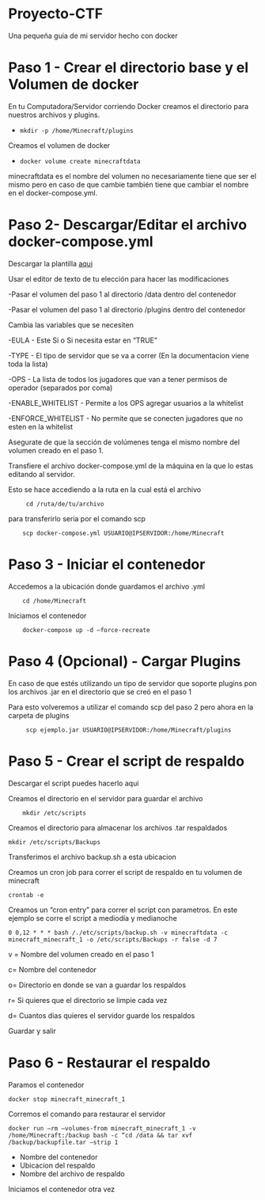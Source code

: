 # Proyecto-CTF
Una pequeña guia de mi servidor hecho con docker
# Paso 1 - Crear el directorio base y el Volumen de docker
En tu Computadora/Servidor corriendo Docker creamos el directorio para nuestros archivos y plugins.
-     mkdir -p /home/Minecraft/plugins
Creamos el volumen de docker
-     docker volume create minecraftdata

minecraftdata es el nombre del volumen no necesariamente tiene que ser el mismo pero en caso de que cambie también tiene que cambiar el nombre en el docker-compose.yml.

# Paso 2- Descargar/Editar el archivo docker-compose.yml
Descargar la plantilla [aqui](https://www.google.com)

Usar el editor de texto de tu elección para hacer las modificaciones

 -Pasar el volumen del paso 1 al directorio /data dentro del contenedor

-Pasar el volumen del paso 1 al directorio /plugins dentro del contenedor


Cambia las variables que se necesiten

-EULA - Este Si o Si necesita estar en “TRUE”

-TYPE    - El tipo de servidor que se va a correr (En la documentacion viene toda la lista) 

-OPS - La lista de todos los jugadores que van a tener permisos de operador (separados por coma)

-ENABLE_WHITELIST - Permite a los OPS agregar usuarios a la whitelist

-ENFORCE_WHITELIST - No permite que se conecten jugadores que no esten en la whitelist

Asegurate de que la sección de volúmenes tenga el mismo nombre del volumen creado en el paso 1.

Transfiere el archivo docker-compose.yml de la máquina en la que lo estas editando al servidor.

Esto se hace accediendo a la ruta en la cual está el archivo 

         cd /ruta/de/tu/archivo

para transferirlo seria por el comando scp

        scp docker-compose.yml USUARIO@IPSERVIDOR:/home/Minecraft


# Paso 3 - Iniciar el contenedor

Accedemos a la ubicación donde guardamos el archivo .yml

        cd /home/Minecraft

Iniciamos el contenedor

        docker-compose up -d –force-recreate


# Paso 4 (Opcional) - Cargar Plugins
En caso de que estés utilizando un tipo de servidor que soporte plugins pon los archivos .jar en el directorio que se creó en el paso 1

Para esto volveremos a utilizar el comando scp del paso 2 pero ahora en la carpeta de plugins

         scp ejemplo.jar USUARIO@IPSERVIDOR:/home/Minecraft/plugins


# Paso 5 - Crear el script de respaldo

Descargar el script puedes hacerlo aqui

Creamos el directorio en el servidor para guardar el archivo

        mkdir /etc/scripts

Creamos el directorio para almacenar los archivos .tar respaldados

    mkdir /etc/scripts/Backups

Transferimos el archivo backup.sh a esta ubicacion

Creamos un cron job para correr el script de respaldo en tu volumen de minecraft

    crontab -e

Creamos un “cron entry” para correr el script con parametros. En este ejemplo se corre el script a mediodía y medianoche

    0 0,12 * * * bash /./etc/scripts/backup.sh -v minecraftdata -c minecraft_minecraft_1 -o /etc/scripts/Backups -r false -d 7

v = Nombre del volumen creado en el paso 1

c=  Nombre del contenedor

o=  Directorio en donde se van a guardar los respaldos 

r=   Si quieres que el directorio se limpie cada vez

d=  Cuantos dias quieres el servidor guarde los respaldos
    
Guardar y salir

# Paso 6 - Restaurar el respaldo

Paramos el contenedor

    docker stop minecraft_minecraft_1

Corremos el comando para restaurar el servidor

    docker run –rm –volumes-from minecraft_minecraft_1 -v /home/Minecraft:/backup bash -c “cd /data && tar xvf /backup/backupfile.tar –strip 1

- Nombre del contenedor
- Ubicacion del respaldo
- Nombre del archivo de respaldo

Iniciamos el contenedor otra vez


